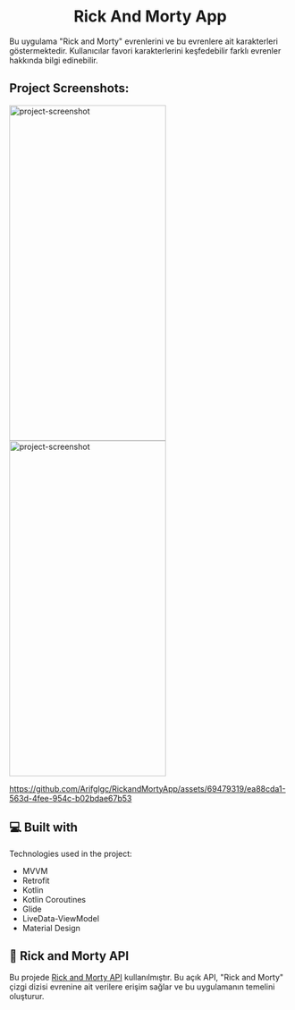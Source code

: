 <h1 align="center" id="title">Rick And Morty App</h1>

<p id="description">Bu uygulama "Rick and Morty" evrenlerini ve bu evrenlere ait karakterleri göstermektedir. Kullanıcılar favori karakterlerini keşfedebilir farklı evrenler hakkında bilgi edinebilir. </p>

<h2>Project Screenshots:</h2>

<img src="https://github.com/Arifglgc/RickandMortyApp/assets/69479319/bcd68de6-3ba7-4834-9835-4c9ea7cf5b81" alt="project-screenshot" width="280" height="600/">
<img src="https://github.com/Arifglgc/RickandMortyApp/assets/69479319/be8ec915-c9c1-4a2c-8f03-fef52dd08145" alt="project-screenshot" width="280" height="600/">

  

https://github.com/Arifglgc/RickandMortyApp/assets/69479319/ea88cda1-563d-4fee-954c-b02bdae67b53


  
<h2>💻 Built with</h2>

Technologies used in the project:

*   MVVM
*   Retrofit
*   Kotlin
*   Kotlin Coroutines
*   Glide
*   LiveData-ViewModel
*   Material Design

   <h2>🌌 Rick and Morty API</h2>

Bu projede [Rick and Morty API](https://rickandmortyapi.com/documentation) kullanılmıştır. Bu açık API, "Rick and Morty" çizgi dizisi evrenine ait verilere erişim sağlar ve bu uygulamanın temelini oluşturur.

